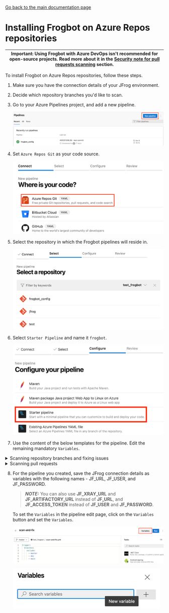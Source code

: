[Go back to the main documentation page](https://github.com/jfrog/frogbot)

# Installing Frogbot on Azure Repos repositories

| Important: Using Frogbot with Azure DevOps isn't recommended for open-source projects. Read more about it in the [Security note for pull requests scanning](../README.md#-security-note-for-pull-requests-scanning) section. |
| -------------------------------------------------------------------------------------------------------------------------------------------------------------------------------------------------------------------- |

To install Frogbot on Azure Repos repositories, follow these steps.

1. Make sure you have the connection details of your JFrog environment.

2. Decide which repository branches you'd like to scan.

3. Go to your Azure Pipelines project, and add a new pipeline.

   ![azure-new-pipeline.png](../images/azure-new-pipeline.png)

4. Set `Azure Repos Git` as your code source.

   ![azure-set-code-source.png.png](../images/azure-set-code-source.png)

5. Select the repository in which the Frogbot pipelines will reside in.

   ![azure-select-repo-to-test.png](../images/azure-select-repo-to-test.png)

6. Select `Starter Pipeline` and name it `frogbot`.

   ![azure-starter-pipeline.png](../images/azure-starter-pipeline.png)

7. Use the content of the below templates for the pipeline. Edit the remaining mandatory `Variables`.

<details>
   <summary>Scanning repository branches and fixing issues</summary>

 ```yml
schedules:
   - cron: '0 0 * * *'
     displayName: Daily midnight build
     branches:
        include:
           - main

pr: none
trigger: none

pool:
   vmImage: ubuntu-latest

variables:
   # Predefined Azure Pipelines variables. There's no need to modify them.
   JF_GIT_PROJECT: $(System.TeamProject)
   JF_GIT_REPO: $(Build.Repository.Name)
   JF_GIT_API_ENDPOINT: $(System.CollectionUri)
   JF_GIT_BASE_BRANCH: $(Build.SourceBranchName)
   JF_GIT_OWNER: $(System.TeamProject)
   JF_GIT_PROVIDER: 'azureRepos'

jobs:
   - job:
     displayName: "Frogbot Scan Repository and Fix"
     steps:
        - task: CmdLine@2
          displayName: 'Download and Run Frogbot'
          env:
             # [Mandatory]
             # JFrog platform URL (This functionality requires version 3.29.0 or above of Xray)
             JF_URL: $(JF_URL)

             # [Mandatory if JF_USER and JF_PASSWORD are not provided]
             # JFrog access token with 'read' permissions for Xray
             JF_ACCESS_TOKEN: $(JF_ACCESS_TOKEN)

             # [Mandatory if JF_ACCESS_TOKEN is not provided]
             # JFrog user and password with 'read' permissions for Xray
             # JF_USER: $JF_USER
             # JF_PASSWORD: $JF_PASSWORD

             # [Mandatory]
             # Azure Repos personal access token with Code -> Read & Write permissions
             JF_GIT_TOKEN: $(JF_GIT_TOKEN)

             # [Optional]
             # By default, the Frogbot workflows download the Frogbot executable as well as other tools 
             # needed from https://releases.jfrog.io
             # If the machine that runs Frogbot has no access to the internet, follow these steps to allow the
             # executable to be downloaded from an Artifactory instance, which the machine has access to: 
             #
             # 1. Login to the Artifactory UI, with a user who has admin credentials.
             # 2. Create a Remote Repository with the following properties set.
             #    Under the 'Basic' tab:
             #       Package Type: Generic
             #       URL: https://releases.jfrog.io
             #    Under the 'Advanced' tab:
             #       Uncheck the 'Store Artifacts Locally' option
             # 3. Set the value of the 'JF_RELEASES_REPO' variable with the Repository Key you created.
             # JF_RELEASES_REPO: ""

             ###########################################################################
             ##   If your project uses a 'frogbot-config.yml' file, you should define ##
             ##   the following variables inside the file, instead of here.           ##
             ###########################################################################

             # [Mandatory if the two conditions below are met]
             # 1. The project uses yarn 2, NuGet, or .NET to download its dependencies
             # 2. The `installCommand` variable isn't set in your frogbot-config.yml file.
             #
             # The command that installs the project dependencies (e.g "nuget restore")
             # JF_INSTALL_DEPS_CMD: ""

             # [Optional, default: "."]
             # Relative path to the root of the project in the Git repository
             # JF_WORKING_DIR: maven

             # [Optional]
             # Xray Watches. Learn more about them here: https://www.jfrog.com/confluence/display/JFROG/Configuring+Xray+Watches
             # JF_WATCHES: <watch-1>,<watch-2>...<watch-n>

             # [Optional]
             # JFrog project. Learn more about it here: https://www.jfrog.com/confluence/display/JFROG/Projects
             # JF_PROJECT: <project-key>

             # [Optional, default: "FALSE"]
             # Displays all existing vulnerabilities, including the ones that were added by the pull request.
             # JF_INCLUDE_ALL_VULNERABILITIES: "TRUE"

             # [Optional, default: "TRUE"]
             # Fails the Frogbot task if any security issue is found.
             # JF_FAIL: "FALSE"

             # [Optional]
             # Relative path to a Pip requirements.txt file. If not set, the Python project's dependencies are determined and scanned using the project setup.py file.
             # JF_REQUIREMENTS_FILE: ""

             # [Optional, Default: "TRUE"]
             # Use Gradle wrapper.
             # JF_USE_WRAPPER: "FALSE"

             # [Optional]
             # Frogbot will download the project dependencies if they're not cached locally. To download the
             # dependencies from a virtual repository in Artifactory, set the name of the repository. There's no
             # need to set this value, if it is set in the frogbot-config.yml file.
             # JF_DEPS_REPO: ""

             # [Optional]
             # Template for the branch name generated by Frogbot when creating pull requests with fixes.
             # The template must include ${BRANCH_NAME_HASH}, to ensure that the generated branch name is unique.
             # The template can optionally include the ${IMPACTED_PACKAGE} and ${FIX_VERSION} variables.
             # JF_BRANCH_NAME_TEMPLATE: "frogbot-${IMPACTED_PACKAGE}-${BRANCH_NAME_HASH}"

             # [Optional]
             # Template for the commit message generated by Frogbot when creating pull requests with fixes
             # The template can optionally include the ${IMPACTED_PACKAGE} and ${FIX_VERSION} variables.
             # JF_COMMIT_MESSAGE_TEMPLATE: "Upgrade ${IMPACTED_PACKAGE} to ${FIX_VERSION}"

             # [Optional]
             # Template for the pull request title generated by Frogbot when creating pull requests with fixes.
             # The template can optionally include the ${IMPACTED_PACKAGE} and ${FIX_VERSION} variables.
             # JF_PULL_REQUEST_TITLE_TEMPLATE: "[🐸 Frogbot] Upgrade ${IMPACTED_PACKAGE} to ${FIX_VERSION}"

             # [Optional, Default: "FALSE"]
             # If TRUE, Frogbot creates a single pull request with all the fixes.
             # If FALSE, Frogbot creates a separate pull request for each fix.
             # JF_GIT_AGGREGATE_FIXES: "FALSE"

             # [Optional, Default: "FALSE"]
             # Handle vulnerabilities with fix versions only
             # JF_FIXABLE_ONLY: "TRUE"

             # [Optional]
             # Set the minimum severity for vulnerabilities that should be fixed and commented on in pull requests
             # The following values are accepted: Low, Medium, High, or Critical
             # JF_MIN_SEVERITY: ""

             # [Optional, Default: eco-system+frogbot@jfrog.com]
             # Set the email of the commit author
             # JF_GIT_EMAIL_AUTHOR: ""

          inputs:
             script: |
                getFrogbotScriptPath=$(if [ -z "$JF_RELEASES_REPO" ]; then echo "https://releases.jfrog.io"; else echo "${JF_URL}/artifactory/${JF_RELEASES_REPO}"; fi)
                curl -fLg "$getFrogbotScriptPath/artifactory/frogbot/v2/[RELEASE]/getFrogbot.sh" | sh
                ./frogbot cfpr
 ```

</details>

<details>
   <summary>Scanning pull requests</summary>

 ```yml
pool:
   vmImage: ubuntu-latest

trigger: none

variables:
   JF_GIT_PULL_REQUEST_ID: $(System.PullRequest.PullRequestId)
   JF_GIT_PROJECT: $(System.TeamProject)
   JF_GIT_REPO: $(Build.Repository.Name)
   JF_GIT_API_ENDPOINT: $(System.CollectionUri)
   JF_GIT_BASE_BRANCH: $(System.PullRequest.TargetBranch)
   JF_GIT_OWNER: $(System.TeamProject)
   JF_GIT_PROVIDER: 'azureRepos'

jobs:
   - job:
     displayName: "Frogbot Scan Pull Request"
     steps:
        - task: CmdLine@2
          displayName: 'Download and Run Frogbot'
          env:
            # [Mandatory]
            # JFrog platform URL (This functionality requires version 3.29.0 or above of Xray)
            JF_URL: $(JF_URL)
  
            # [Mandatory if JF_USER and JF_PASSWORD are not provided]
            # JFrog access token with 'read' permissions for Xray
            JF_ACCESS_TOKEN: $(JF_ACCESS_TOKEN)
  
            # [Mandatory if JF_ACCESS_TOKEN is not provided]
            # JFrog user and password with 'read' permissions for Xray
            # JF_USER: $JF_USER
            # JF_PASSWORD: $JF_PASSWORD
  
            # [Mandatory]
            # Azure Repos personal access token with Code -> Read & Write permissions
            JF_GIT_TOKEN: $(JF_GIT_TOKEN)
  
            # [Optional]
            # By default, the Frogbot workflows download the Frogbot executable as well as other tools 
            # needed from https://releases.jfrog.io
            # If the machine that runs Frogbot has no access to the internet, follow these steps to allow the
            # executable to be downloaded from an Artifactory instance, which the machine has access to: 
            #
            # 1. Login to the Artifactory UI, with a user who has admin credentials.
            # 2. Create a Remote Repository with the following properties set.
            #    Under the 'Basic' tab:
            #       Package Type: Generic
            #       URL: https://releases.jfrog.io
            #    Under the 'Advanced' tab:
            #       Uncheck the 'Store Artifacts Locally' option
            # 3. Set the value of the 'JF_RELEASES_REPO' variable with the Repository Key you created.
            # JF_RELEASES_REPO: ""
            
            # [Optional]
            # Configure the SMTP server to enable Frogbot to send emails with detected secrets in pull request scans.
            # SMTP server URL including should the relevant port: (Example: smtp.server.com:8080)
            # JF_SMTP_SERVER: ""
   
            # [Mandatory if JF_SMTP_SERVER is set]
            # The username required for authenticating with the SMTP server.
            # JF_SMTP_USER: ""
   
            # [Mandatory if JF_SMTP_SERVER is set]
            # The password associated with the username required for authentication with the SMTP server.
            # JF_SMTP_PASSWORD: ""

            # [Optional]
            # Configure the SMTP server to enable Frogbot to send emails with detected secrets in pull request scans.
            # SMTP server URL including should the relevant port: (Example: smtp.server.com:8080)
            # JF_SMTP_SERVER: ""

            # [Mandatory if JF_SMTP_SERVER is set]
            # The username required for authenticating with the SMTP server.
            # JF_SMTP_USER: ""

            # [Mandatory if JF_SMTP_SERVER is set]
            # The password associated with the username required for authentication with the SMTP server.
            # JF_SMTP_PASSWORD: ""
  
            ###########################################################################
            ##   If your project uses a 'frogbot-config.yml' file, you should define ##
            ##   the following variables inside the file, instead of here.           ##
            ###########################################################################

            # [Optional, default: "."]
            # Relative path to the root of the project in the Git repository
            # JF_WORKING_DIR: path/to/project/dir
  
            # [Optional]
            # Xray Watches. Learn more about them here: https://www.jfrog.com/confluence/display/JFROG/Configuring+Xray+Watches
            # JF_WATCHES: <watch-1>,<watch-2>...<watch-n>
  
            # [Optional]
            # JFrog project. Learn more about it here: https://www.jfrog.com/confluence/display/JFROG/Projects
            # JF_PROJECT: <project-key>
  
            # [Optional, default: "FALSE"]
            # Displays all existing vulnerabilities, including the ones that were added by the pull request.
            # JF_INCLUDE_ALL_VULNERABILITIES: "TRUE"
  
            # [Optional, default: "TRUE"]
            # Fails the Frogbot task if any security issue is found.
            # JF_FAIL: "FALSE"
  
            # [Optional]
            # Frogbot will download the project dependencies if they're not cached locally. To download the
            # dependencies from a virtual repository in Artifactory, set the name of the repository. There's no
            # need to set this value, if it is set in the frogbot-config.yml file.
            # JF_DEPS_REPO: ""
            
            # [Optional, Default: "FALSE"]
            # Handle vulnerabilities with fix versions only
            # JF_FIXABLE_ONLY: "TRUE"
  
            # [Optional]
            # Set the minimum severity for vulnerabilities that should be fixed and commented on in pull requests
            # The following values are accepted: Low, Medium, High or Critical
            # JF_MIN_SEVERITY: ""
  
            # [Optional]
            # List of comma separated email addresses to receive email notifications about secrets
            # detected during pull request scanning. The notification is also sent to the email set
            # in the committer git profile regardless of whether this variable is set or not.
            # JF_EMAIL_RECEIVERS: ""
            
            # [Optional]
            # Set the list of allowed licenses
            # The full list of licenses can be found in:
            # https://github.com/jfrog/frogbot/blob/master/docs/licenses.md
            # JF_ALLOWED_LICENSES: "MIT, Apache-2.0"
  
          inputs:
             script: |
                getFrogbotScriptPath=$(if [ -z "$JF_RELEASES_REPO" ]; then echo "https://releases.jfrog.io"; else echo "${JF_URL}/artifactory/${JF_RELEASES_REPO}"; fi)
                curl -fLg "$getFrogbotScriptPath/artifactory/frogbot/v2/[RELEASE]/getFrogbot.sh" | sh
                ./frogbot spr
 ```

> **_NOTE:_** To set up a pull request trigger in Azure Repos, you need to add a branch policy via 'Branch Policies'.

- Go to the "Branches" section:

   ![azure-branches.png](../images/azure-branches.png)

- For each of the branches against which you want Frogbot to scan pull requests, click on the three dots and select "Branch policies":

   ![azure-branch-policies.png](../images/azure-branch-policies.png)

- Add new build policy:

   ![azure-build-policy.png](../images/azure-build-validation.png)

- Fill the following build policy parameters and Save:

   ![azure-build-policy.png](../images/azure-build-policy.png)

</details>


8. For the pipeline you created, save the JFrog connection details as variables with the following names - JF_URL, JF_USER, and JF_PASSWORD.

   > **_NOTE:_** You can also use **JF_XRAY_URL** and **JF_ARTIFACTORY_URL** instead of **JF_URL**, and **JF_ACCESS_TOKEN**
   > instead of **JF_USER** and **JF_PASSWORD**.

   To set the `Variables` in the pipeline edit page, click on the `Variables` button and set the `Variables`.

   ![variables_button.png](../images/azure-variables-button.png)

   ![img_1.png](../images/azure-new-variable.png)
